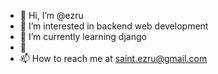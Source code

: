 - 👋 Hi, I’m @ezru
- 👀 I’m interested in backend web development
- 🌱 I’m currently learning django
- 💞️ 
- 📫 How to reach me at saint.ezru@gmail.com

<!---
ezru/ezru is a ✨ special ✨ repository because its `README.md` (this file) appears on your GitHub profile.
You can click the Preview link to take a look at your changes.
--->
